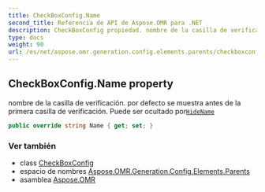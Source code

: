 ```yaml
---
title: CheckBoxConfig.Name
second_title: Referencia de API de Aspose.OMR para .NET
description: CheckBoxConfig propiedad. nombre de la casilla de verificación. por defecto se muestra antes de la primera casilla de verificación. Puede ser ocultado porHideName
type: docs
weight: 90
url: /es/net/aspose.omr.generation.config.elements.parents/checkboxconfig/name/
---
```

## CheckBoxConfig.Name property

nombre de la casilla de verificación. por defecto se muestra antes de la primera casilla de verificación. Puede ser ocultado por[`HideName`](../hidename/)

```csharp
public override string Name { get; set; }
```

### Ver también

* class [CheckBoxConfig](../)
* espacio de nombres [Aspose.OMR.Generation.Config.Elements.Parents](../../checkboxconfig/)
* asamblea [Aspose.OMR](../../../)


